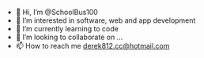- 👋 Hi, I’m @SchoolBus100
- 👀 I’m interested in software, web and app development
- 🌱 I’m currently learning to code
- 💞️ I’m looking to collaborate on ...
- 📫 How to reach me derek812.cc@hotmail.com

<!---
SchoolBus100/SchoolBus100 is a ✨ special ✨ repository because its `README.md` (this file) appears on your GitHub profile.
You can click the Preview link to take a look at your changes.
--->
